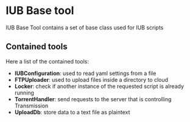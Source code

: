 # IUB Base tool
IUB Base Tool contains a set of base class used for IUB scripts

## Contained tools
Here a list of the contained tools:
* **IUBConfiguration**: used to read yaml settings from a file
* **FTPUploader**: used to upload files inside a directory to cloud
* **Locker**: check if another instance of the requested script is already running
* **TorrentHandler**: send requests to the server that is controlling Transmission
* **UploadDb**: store data to a text file as plaintext
